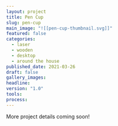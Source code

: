 ```yaml
---
layout: project
title: Pen Cup
slug: pen-cup
main_image: "![[pen-cup-thumbnail.svg]]"
featured: false
categories:
  - laser
  - wooden
  - desktop
  - around the house
published_date: 2021-03-26
draft: false
gallery_images: 
headline: 
version: "1.0"
tools:
process:
---
```


More project details coming soon!